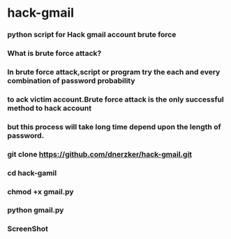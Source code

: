 # hack-gmail
### python script for Hack gmail account brute force 

###  What is brute force attack?
### In brute force attack,script or program try the each and every combination of password probability 
### to ack victim account.Brute force attack is the only successful method to hack account
### but this process will take long time depend upon the length of password.

### git clone https://github.com/dnerzker/hack-gmail.git
    
### cd hack-gamil

### chmod +x gmail.py

### python gmail.py

### ScreenShot
